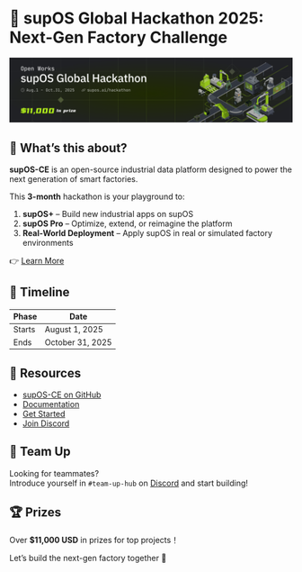 # 🏁 supOS Global Hackathon 2025: Next-Gen Factory Challenge  
![supOS Hackathon Banner](./20250807-170635.png)


## 🎯 What’s this about?

**supOS-CE** is an open-source industrial data platform designed to power the next generation of smart factories. 

This **3-month** hackathon is your playground to:

1. **supOS+** – Build new industrial apps on supOS  
2. **supOS Pro** – Optimize, extend, or reimagine the platform
3. **Real-World Deployment** – Apply supOS in real or simulated factory environments

👉 [Learn More](https://supos.ai/hackathon)



## 📅 Timeline
| Phase | Date |
|-------|------|
| Starts | August 1, 2025 |
| Ends | October 31, 2025 |



## 🧠 Resources

- [supOS-CE on GitHub](https://github.com/FREEZONEX/supOS-CE)  
- [Documentation](https://suposcommunity.vercel.app)  
- [Get Started](https://supos.ai/trial)  
- [Join Discord](https://discord.gg/K92gcRWabU)


## 👥 Team Up

Looking for teammates?  
Introduce yourself in `#team-up-hub` on [Discord](https://discord.gg/K92gcRWabU) and start building!


## 🏆 Prizes

Over **$11,000 USD** in prizes for top projects！


Let’s build the next-gen factory together 💪
